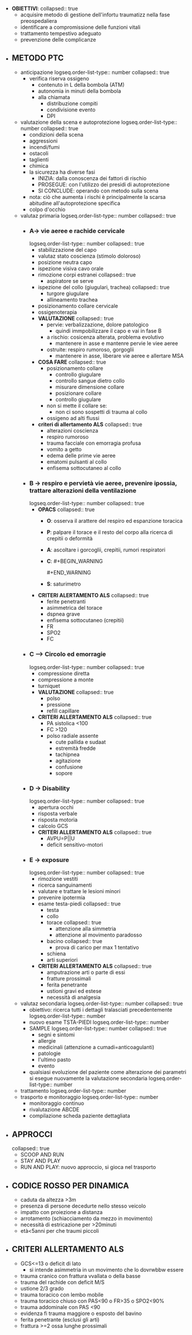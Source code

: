 - **OBIETTIVI**:
  collapsed:: true
	- acquisire metodo di gestione dell'infortu traumatizz nella fase preospedaliera
	- identificare a compromissione delle funzioni vitali
	- trattamento tempestivo adeguato
	- prevenzione delle complicanze
- ## METODO PTC
	- anticipazione
	  logseq.order-list-type:: number
	  collapsed:: true
		- verifica riserva ossigeno
			- contenuto in L della bombola (ATM)
			- autonomia in minuti della bombola
			- alla chiamata
				- distribuzione compiti
				- condivisione evento
				- DPI
	- valutazione della scena e autoprotezione
	  logseq.order-list-type:: number
	  collapsed:: true
		- condizioni della scena
		- aggressioni
		- incendi/fumi
		- ostacoli
		- taglienti
		- chimica
		- la sicurezza ha diverse fasi
			- INIZIA: dalla conoscenza dei fattori di rischio
			- PROSEGUE: con l'utilizzo dei presidi di autoprotezione
			- SI CONCLUDE: operando con metodo sulla scena
		- nota: ciò che aumenta i rischi è principalmente la scarsa abitudine all'autoprotezione specifica
		- colpo d'occhio
	- valutaz primaria
	  logseq.order-list-type:: number
	  collapsed:: true
		- ### **A**-> vie aeree e rachide cervicale
		  logseq.order-list-type:: number
		  collapsed:: true
			- stabilizzazione del capo
			- valutaz stato coscienza (stimolo doloroso)
			- posizione neutra capo
			- ispezione visiva cavo orale
			- rimozione corpi estranei
			  collapsed:: true
				- aspiratore se serve
			- ispezione del collo (giugulari, trachea)
			  collapsed:: true
				- turgore giugulare
				- allineamento trachea
			- posizionamento collare cervicale
			- ossigenoterapia
			- **VALUTAZIONE**
			  collapsed:: true
				- pervie: verbalizzazione, dolore patologico
					- quindi immpobilizzare il capo e vai in fase B
				- a rischio: cosicenza alterata, problema evolutivo
					- mantenere in asse e mantenre pervie le viee aeree
				- ostruite: respiro rumoroso, gorgoglii
					- mantenere in asse, liberare vie aeree e allertare MSA
			- **COSA FARE**
			  collapsed:: true
				- posizionamento collare
					- controllo giugulare
					- controllo sangue dietro collo
					- misurare dimensione collare
					- posizionare collare
					- controllo giugulare
				- non si mette il collare se:
					- non ci sono sospetti di trauma al collo
				- ossigeno ad alti flussi
			- **criteri di allertamento ALS**
			  collapsed:: true
				- alterazioni coscienza
				- respiro rumoroso
				- trauma facciale con emorragia profusa
				- vomito a getto
				- edema delle prime vie aeree
				- ematomi pulsanti al collo
				- enfisema sottocutaneo al collo
		- ### **B** -> respiro e pervietà vie aeree, prevenire ipossia, trattare alterazioni della ventilazione
		  logseq.order-list-type:: number
		  collapsed:: true
			- **OPACS**
			  collapsed:: true
				- **O**: osserva il arattere del respiro ed espanzione toracica
				- **P**: palpare il torace e il resto del corpo alla ricerca di crepitii o deformità
				- **A**: ascoltare i gorcoglii, crepitii, rumori respiratori
				- **C**: 
				  #+BEGIN_WARNING
				  
				  #+END_WARNING
				- **S**: saturimetro
			- **CRITERI ALERTAMENTO ALS**
			  collapsed:: true
				- ferite penetranti
				- asimmetrica del torace
				- dspnea grave
				- enfisema sottocutaneo (crepitii)
				- FR
				- SPO2
				- FC
		- ### **C** --> Circolo ed emorragie
		  logseq.order-list-type:: number
		  collapsed:: true
			- compressione diretta
			- compressione a monte
			- turniquet
			- **VALUTAZIONE**
			  collapsed:: true
				- polso
				- pressione
				- refill capillare
			- **CRITERI ALLERTAMENTO ALS**
			  collapsed:: true
				- PA sistolica <100
				- FC >120
				- polso radiale assente
					- cute pallida e sudaat
					- estremità fredde
					- tachipnea
					- agitazione
					- confusione
					- sopore
		- ### **D** -> Disability
		  logseq.order-list-type:: number
		  collapsed:: true
			- apertura occhi
			- risposta verbale
			- risposta motoria
			- calcolo GCS
			- **CRITERI ALLERTAMENTO ALS**
			  collapsed:: true
				- AVPU=P||U
				- deficit sensitivo-motori
		- ### **E** -> exposure
		  logseq.order-list-type:: number
		  collapsed:: true
			- rimozione vestiti
			- ricerca sanguinamenti
			- valutare e trattare le lesioni minori
			- prevenire ipotermia
			- esame testa-piedi
			  collapsed:: true
				- testa
				- collo
				- torace
				  collapsed:: true
					- attenzione alla simmetria
					- attenzione al movimento paradosso
				- bacino
				  collapsed:: true
					- prova di carico per max 1 tentativo
				- schiena
				- arti superiori
			- **CRITERI ALLERTAMENTO ALS**
			  collapsed:: true
				- amputrazione arti o parte di essi
				- fratture prossimali
				- ferita penetrante
				- ustioni gravi ed estese
				- necessità di analgesia
	- valutaz secondaria
	  logseq.order-list-type:: number
	  collapsed:: true
		- obiettivo: ricerca tutti i dettagli tralasciati precedentemente
		  logseq.order-list-type:: number
		- nuovo esame TSTA-PIEDI
		  logseq.order-list-type:: number
		- SAMPLE
		  logseq.order-list-type:: number
		  collapsed:: true
			- segni e sintomi
			- allergie
			- medicinali (attenzione a cumadi=anticoagulanti)
			- patologie
			- l'ultimo pasto
			- evento
		- qualsiasi evoluzione del paziente come alterazione dei parametri si esegue nuovamente la valutazione secondaria
		  logseq.order-list-type:: number
	- trattamento
	  logseq.order-list-type:: number
	- trasporto e monitoraggio
	  logseq.order-list-type:: number
		- monitoraggio continuo
		- rivalutazione ABCDE
		- compilazione scheda paziente dettagliata
- ## APPROCCI
  collapsed:: true
	- SCOOP AND RUN
	- STAY AND PLAY
	- RUN AND PLAY: nuovo approccio, si gioca nel trasporto
- ## CODICE ROSSO PER DINAMICA
	- caduta da altezza >3m
	- presenza di persone decedurte nello stesso veicolo
	- impatto con proiezione a distanza
	- arrotamento (schiacciamento da mezzo in movimento)
	- necessità di estricazione per >20minuti
	- età<5anni per che traumi piccoli
- ## CRITERI ALLERTAMENTO ALS
	- GCS<=13 o deficit di lato
		- si intende asimmetria in un movimento che lo dovrwbbw essere
	- trauma cranico con frattura vvallata o della basse
	- trauma del rachide con deficit M/S
	- ustione 2/3 grado
	- trauma toracico con lembo mobile
	- trauma toracico chiuso con PAS<90 o FR>35 o SPO2<90%
	- trauma addominale con PAS <90
	- evidenza fi trauma maggiore o esposto del bavino
	- ferita penetrante (esclusi gli arti)
	- frattura >=2 ossa lunghe prossimali
